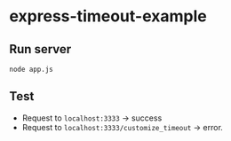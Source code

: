 # express-timeout-example

## Run server

```
node app.js
```

## Test

- Request to `localhost:3333` -> success
- Request to `localhost:3333/customize_timeout` -> error.
